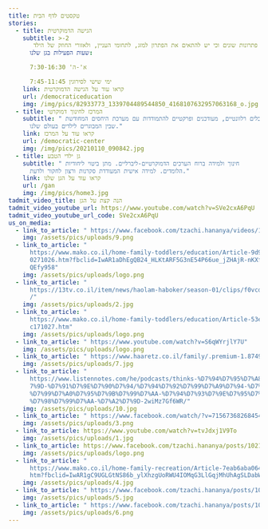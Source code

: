 ```yaml
---
title: טקסטים לדף הבית
stories:
  - title: הגישה הדמוקרטית
    subtitle: >-2
       הגישה מתבססת על ההנחה כי לכל צורך ישנם מגוון פתרונות שונים וכי יש להתאים את הפתרון למזג, לתחומי העניין, ולאזורי החוזק של הילד
      שעות הפעילות בגן שלנו:

      א'-ה' 7:30-16:30

      ימי שישי לסירוגין 7:45-11:45
    link: קראו עוד על הגישה הדמוקרטית
    url: /democraticeducation
    img: /img/pics/82933773_1339704489544850_4168107632957063168_o.jpg
  - title: המרכז לחינוך דמוקרטי
    subtitle: " כלים רלוונטיים, מעודכנים ופרקטיים להתמודדות עם מערכת היחסים המחודשת
      שבין המבוגרים לילדים בעולם שלנו."
    link: קראו עוד על המרכז
    url: /democratic-center
    img: /img/pics/20210110_090842.jpg
  - title: גן ילדי הטבע
    subtitle: " חינוך ולמידה ברוח הערכים הדמוקרטיים-ליברליים. מתן ביטוי ליחודיות
      הלומדים. למידה אישית המעודדת סקרנות ורצון לחקור ולדעת."
    link: קראו עוד על הגן שלנו
    url: /gan
    img: /img/pics/home3.jpg
tadmit_video_title: הנה קצת על הגן
tadmit_video_youtube_url: https://www.youtube.com/watch?v=SVe2cxA6PqU
tadmit_video_youtube_url_code: SVe2cxA6PqU
us_on_media:
  - link_to_article: " https://www.facebook.com/tzachi.hananya/videos/10215972460813883"
    img: /assets/pics/uploads/9.png
  - link_to_article: "
      https://www.mako.co.il/home-family-toddlers/education/Article-9d9fad4ec9c\
      0271026.htm?fbclid=IwAR1aDhEgQB24_HLKtARF5G3nE54P66ue_jZHAjR-nKXfZ7X12U9Z\
      QEfy958"
    img: /assets/pics/uploads/logo.png
  - link_to_article: "
      https://13tv.co.il/item/news/haolam-haboker/season-01/clips/f0vcd-2016511\
      /"
    img: /assets/pics/uploads/2.jpg
  - link_to_article: "
      https://www.mako.co.il/home-family-toddlers/education/Article-53e7085ae8a\
      c171027.htm"
    img: /assets/pics/uploads/logo.png
  - link_to_article: " https://www.youtube.com/watch?v=S6qWYrjlY7U"
    img: /assets/pics/uploads/logo.png
  - link_to_article: " https://www.haaretz.co.il/family/.premium-1.8749592"
    img: /assets/pics/uploads/7.jpg
  - link_to_article: "
      https://www.listennotes.com/he/podcasts/thinks-%D7%94%D7%95%D7%A8%D7%99%D\
      7%9D-%D7%91%D7%9E%D7%90%D7%94/%D7%94%D7%92%D7%99%D7%A9%D7%94-%D7%94%D7%97\
      %D7%99%D7%A0%D7%95%D7%9B%D7%99%D7%AA-%D7%94%D7%93%D7%9E%D7%95%D7%A7%D7%A8\
      %D7%98%D7%99%D7%AA-%D7%A2%D7%9D-2wiMz7Gf6WR/"
    img: /assets/pics/uploads/10.jpg
  - link_to_article: " https://www.facebook.com/watch/?v=715673682684540"
    img: /assets/pics/uploads/3.png
  - link_to_article: https://www.youtube.com/watch?v=tvJdxj1V9To
    img: /assets/pics/uploads/1.jpg
  - link_to_article: https://www.facebook.com/tzachi.hananya/posts/10215769738705957
    img: /assets/pics/uploads/logo.png
  - link_to_article: "
      https://www.mako.co.il/home-family-recreation/Article-7eab6aba0645171026.\
      htm?fbclid=IwAR1gC9UGLGtNS86b_ylXhzgUoRWU4IOMqG3LlGqjMhUhAgSLDabWSQZL1n4"
    img: /assets/pics/uploads/4.jpg
  - link_to_article: " https://www.facebook.com/tzachi.hananya/posts/10215767496489903"
    img: /assets/pics/uploads/5.jpg
  - link_to_article: " https://www.facebook.com/tzachi.hananya/posts/10215822315860353"
    img: /assets/pics/uploads/6.png
---
```

